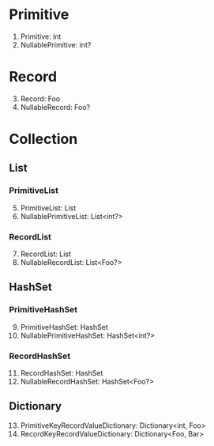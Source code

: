 # Primitive
1. Primitive: int
2. NullablePrimitive: int?

# Record
3. Record: Foo
4. NullableRecord: Foo?

# Collection
## List
### PrimitiveList
5. PrimitiveList: List<int>
6. NullablePrimitiveList: List<int?>

### RecordList
7. RecordList: List<Foo>
8. NullableRecordList: List<Foo?>

## HashSet
### PrimitiveHashSet
9. PrimitiveHashSet: HashSet<int>
10. NullablePrimitiveHashSet: HashSet<int?>

### RecordHashSet
11. RecordHashSet: HashSet<Foo>
12. NullableRecordHashSet: HashSet<Foo?>

## Dictionary
13. PrimitiveKeyRecordValueDictionary: Dictionary<int, Foo>
14. RecordKeyRecordValueDictionary: Dictionary<Foo, Bar>

